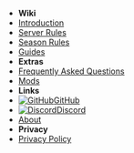 - **Wiki**
- [Introduction](introduction)
- [Server Rules](rules/rules)
- [Season Rules](rules/season-rules)
- [Guides](guides/getting-started)
- **Extras**
- [Frequently Asked Questions](faq)
- [Mods](mods)
- **Links**
- [![GitHub](https://icongr.am/simple/github.svg?color=808080&size=16)GitHub](https://github.com/LockdownRP-PZ/lockdownrp-pz.github.io/)
- [![Discord](https://icongr.am/simple/discord.svg?colored&size=16)Discord](https://discord.gg/AyhJfGUGfU)
- [About](about)
- **Privacy**
- [Privacy Policy](privacy-policy)
